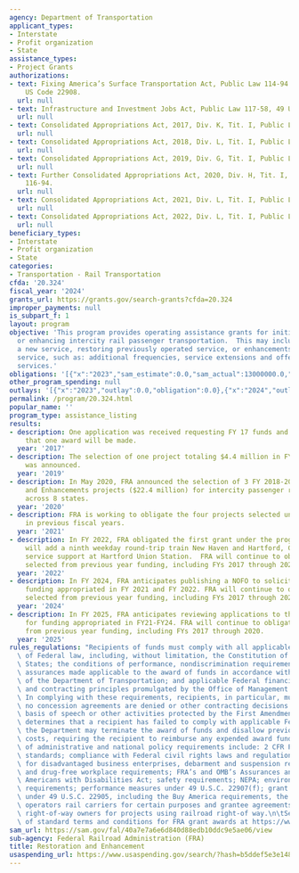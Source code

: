 ```yaml
---
agency: Department of Transportation
applicant_types:
- Interstate
- Profit organization
- State
assistance_types:
- Project Grants
authorizations:
- text: Fixing America’s Surface Transportation Act, Public Law 114-94 (2015), 49
    US Code 22908.
  url: null
- text: Infrastructure and Investment Jobs Act, Public Law 117-58, 49 US Code 22908.
  url: null
- text: Consolidated Appropriations Act, 2017, Div. K, Tit. I, Public Law 115-31.
  url: null
- text: Consolidated Appropriations Act, 2018, Div. L, Tit. I, Public Law 115-141.
  url: null
- text: Consolidated Appropriations Act, 2019, Div. G, Tit. I, Public Law 116-6.
  url: null
- text: Further Consolidated Appropriations Act, 2020, Div. H, Tit. I, Public Law
    116-94.
  url: null
- text: Consolidated Appropriations Act, 2021, Div. L, Tit. I, Public Law 116-260.
  url: null
- text: Consolidated Appropriations Act, 2022, Div. L, Tit. I, Public Law 117-103.
  url: null
beneficiary_types:
- Interstate
- Profit organization
- State
categories:
- Transportation - Rail Transportation
cfda: '20.324'
fiscal_year: '2024'
grants_url: https://grants.gov/search-grants?cfda=20.324
improper_payments: null
is_subpart_f: 1
layout: program
objective: 'This program provides operating assistance grants for initiating, restoring,
  or enhancing intercity rail passenger transportation.  This may include establishing
  a new service, restoring previously operated service, or enhancements to current
  service, such as: additional frequencies, service extensions and offering new on-board
  services.'
obligations: '[{"x":"2023","sam_estimate":0.0,"sam_actual":13000000.0,"usa_spending_actual":0.0},{"x":"2024","sam_estimate":0.0,"sam_actual":12569200.0,"usa_spending_actual":12569200.0},{"x":"2025","sam_estimate":0.0,"sam_actual":5000000.0,"usa_spending_actual":0.0}]'
other_program_spending: null
outlays: '[{"x":"2023","outlay":0.0,"obligation":0.0},{"x":"2024","outlay":2689997.02,"obligation":12569200.0},{"x":"2025","outlay":0.0,"obligation":0.0}]'
permalink: /program/20.324.html
popular_name: ''
program_type: assistance_listing
results:
- description: One application was received requesting FY 17 funds and it is anticipated
    that one award will be made.
  year: '2017'
- description: The selection of one project totaling $4.4 million in FY 2017 funding
    was announced.
  year: '2019'
- description: In May 2020, FRA announced the selection of 3 FY 2018-2020 Restoration
    and Enhancements projects ($22.4 million) for intercity passenger rail service
    across 8 states.
  year: '2020'
- description: FRA is working to obligate the four projects selected under this program
    in previous fiscal years.
  year: '2021'
- description: In FY 2022, FRA obligated the first grant under the program.  The project
    will add a ninth weekday round-trip train New Haven and Hartford, CT and add customer
    service support at Hartford Union Station.  FRA will continue to obligate grants
    selected from previous year funding, including FYs 2017 through 2020.
  year: '2022'
- description: In FY 2024, FRA anticipates publishing a NOFO to solicit projects for
    funding appropriated in FY 2021 and FY 2022. FRA will continue to obligate grants
    selected from previous year funding, including FYs 2017 through 2020.
  year: '2024'
- description: In FY 2025, FRA anticipates reviewing applications to the FY21-24 NOFO
    for funding appropriated in FY21-FY24. FRA will continue to obligate grants selected
    from previous year funding, including FYs 2017 through 2020.
  year: '2025'
rules_regulations: "Recipients of funds must comply with all applicable requirements\
  \ of Federal law, including, without limitation, the Constitution of the United\
  \ States; the conditions of performance, nondiscrimination requirements, and other\
  \ assurances made applicable to the award of funds in accordance with regulations\
  \ of the Department of Transportation; and applicable Federal financial assistance\
  \ and contracting principles promulgated by the Office of Management and Budget.\
  \ In complying with these requirements, recipients, in particular, must ensure that\
  \ no concession agreements are denied or other contracting decisions made on the\
  \ basis of speech or other activities protected by the First Amendment. If the Department\
  \ determines that a recipient has failed to comply with applicable Federal requirements,\
  \ the Department may terminate the award of funds and disallow previously incurred\
  \ costs, requiring the recipient to reimburse any expended award funds.\n\tExamples\
  \ of administrative and national policy requirements include: 2 CFR Part 200; procurement\
  \ standards; compliance with Federal civil rights laws and regulations; requirements\
  \ for disadvantaged business enterprises, debarment and suspension requirements,\
  \ and drug-free workplace requirements; FRA’s and OMB’s Assurances and Certifications;\
  \ Americans with Disabilities Act; safety requirements; NEPA; environmental justice\
  \ requirements; performance measures under 49 U.S.C. 22907(f); grant conditions\
  \ under 49 U.S.C. 22905, including the Buy America requirements, the provision deeming\
  \ operators rail carriers for certain purposes and grantee agreements with railroad\
  \ right-of-way owners for projects using railroad right-of way.\n\tSee an example\
  \ of standard terms and conditions for FRA grant awards at https://www.fra.dot.gov/eLib/Details/L19057."
sam_url: https://sam.gov/fal/40a7e7a6e6d840d88edb10ddc9e5ae06/view
sub-agency: Federal Railroad Administration (FRA)
title: Restoration and Enhancement
usaspending_url: https://www.usaspending.gov/search/?hash=b5ddef5e3e1484b8fee7681fda536c2f
---
```

